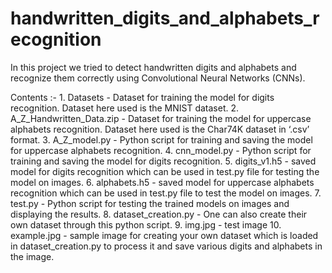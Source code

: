 # handwritten_digits_and_alphabets_recognition

In this project we tried to detect handwritten digits and alphabets and recognize them correctly using Convolutional Neural Networks (CNNs).

Contents :-
	1. Datasets - Dataset for training the model for digits recognition. Dataset here used is the MNIST dataset.
	2. A_Z_Handwritten_Data.zip - Dataset for training the model for uppercase alphabets recognition. Dataset here used is the Char74K dataset in ‘.csv’ format.
	3. A_Z_model.py - Python script for training and saving the model for uppercase alphabets recognition.
	4. cnn_model.py - Python script for training and saving the model for digits recognition.
	5. digits_v1.h5 - saved model for digits recognition which can be used in test.py file for testing the model on images.
	6. alphabets.h5 - saved model for uppercase alphabets recognition which can be used in test.py file to test the model on images.
	7. test.py - Python script for testing the trained models on images and displaying the results.
	8. dataset_creation.py - One can also create their own dataset through this python script.
	9. img.jpg - test image
	10. example.jpg - sample image for creating your own dataset which is loaded in dataset_creation.py to process it and save various digits and alphabets in the image.
